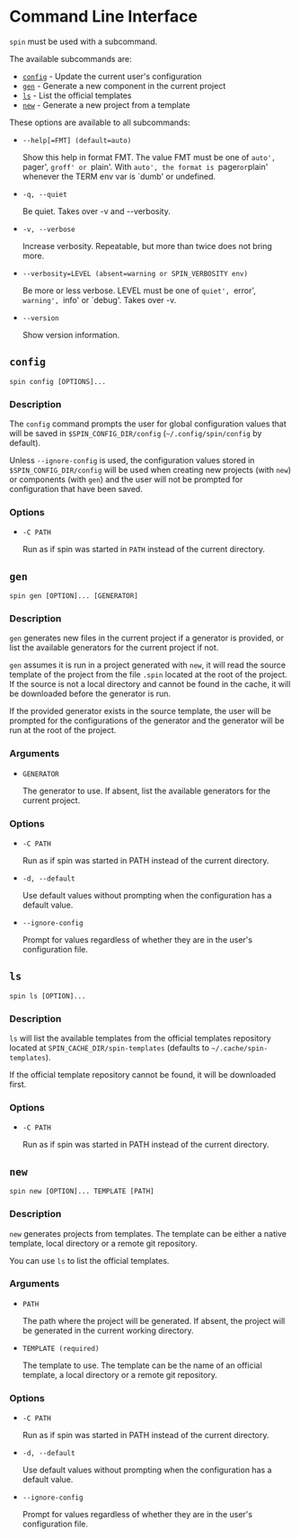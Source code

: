 # Command Line Interface

`spin` must be used with a subcommand.

The available subcommands are:

- [`config`](#config) - Update the current user's configuration
- [`gen`](#gen) - Generate a new component in the current project
- [`ls`](#ls) - List the official templates
- [`new`](#new) - Generate a new project from a template

These options are available to all subcommands:

- `--help[=FMT] (default=auto)`

    Show this help in format FMT. The value FMT must be one of `auto',
    `pager', `groff' or `plain'. With `auto', the format is `pager` or
    `plain' whenever the TERM env var is `dumb' or undefined.
    
- `-q, --quiet`

    Be quiet. Takes over -v and --verbosity.

- `-v, --verbose`

    Increase verbosity. Repeatable, but more than twice does not bring
    more.

- `--verbosity=LEVEL (absent=warning or SPIN_VERBOSITY env)`

    Be more or less verbose. LEVEL must be one of `quiet', `error',
    `warning', `info' or `debug'. Takes over -v.

- `--version`

    Show version information.

## `config`

```
spin config [OPTIONS]...
```

### Description

The `config` command prompts the user for global configuration values
that will be saved in `$SPIN_CONFIG_DIR/config`
(`~/.config/spin/config` by default).

Unless `--ignore-config` is used, the configuration values stored in
`$SPIN_CONFIG_DIR/config` will be used when creating new projects (with
`new`) or components (with `gen`) and the user will not be
prompted for configuration that have been saved.

### Options

- `-C PATH`

    Run as if spin was started in `PATH` instead of the current directory.

## `gen`

```
spin gen [OPTION]... [GENERATOR]
```

### Description

`gen` generates new files in the current project if a generator is
provided, or list the available generators for the current project if
not.

`gen` assumes it is run in a project generated with `new`, it will
read the source template of the project from the file `.spin` located
at the root of the project. If the source is not a local directory and
cannot be found in the cache, it will be downloaded before the
generator is run.

If the provided generator exists in the source template, the user will
be prompted for the configurations of the generator and the generator
will be run at the root of the project.

### Arguments

- `GENERATOR`

    The generator to use. If absent, list the available generators for
    the current project.

### Options

- `-C PATH`

    Run as if spin was started in PATH instead of the current
    directory.

- `-d, --default`

    Use default values without prompting when the configuration has a
    default value.

- `--ignore-config`

    Prompt for values regardless of whether they are in the user's
    configuration file.

## `ls`

```
spin ls [OPTION]...
```

### Description

`ls` will list the available templates from the official templates
repository located at `SPIN_CACHE_DIR/spin-templates` (defaults to
`~/.cache/spin-templates`).

If the official template repository cannot be found, it will be
downloaded first.

### Options

- `-C PATH`

    Run as if spin was started in PATH instead of the current
    directory.


## `new`

```
spin new [OPTION]... TEMPLATE [PATH]
```

### Description

`new` generates projects from templates. The template can be either a
native template, local directory or a remote git repository.

You can use `ls` to list the official templates.

### Arguments

- `PATH`

    The path where the project will be generated. If absent, the
    project will be generated in the current working directory.

- `TEMPLATE (required)`

    The template to use. The template can be the name of an official
    template, a local directory or a remote git repository.

### Options

- `-C PATH`

    Run as if spin was started in PATH instead of the current
    directory.

- `-d, --default`

    Use default values without prompting when the configuration has a
    default value.

- `--ignore-config`

    Prompt for values regardless of whether they are in the user's
    configuration file.
